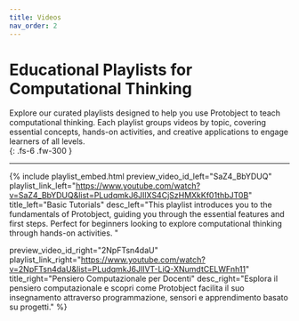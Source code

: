 ```yaml
---
title: Videos
nav_order: 2
---
```



# Educational Playlists for Computational Thinking

Explore our curated playlists designed to help you use Protobject to teach computational thinking. Each playlist groups videos by topic, covering essential concepts, hands-on activities, and creative applications to engage learners of all levels.  
{: .fs-6 .fw-300 }


---

{% include playlist_embed.html 
preview_video_id_left="SaZ4_BbYDUQ" 
playlist_link_left="https://www.youtube.com/watch?v=SaZ4_BbYDUQ&list=PLudqmkJ6JIlXS4CjSzHMXkKf01thbJT0B"
title_left="Basic Tutorials"
desc_left="This playlist introduces you to the fundamentals of Protobject, guiding you through the essential features and first steps. Perfect for beginners looking to explore computational thinking through hands-on activities. "

preview_video_id_right="2NpFTsn4daU" 
playlist_link_right="https://www.youtube.com/watch?v=2NpFTsn4daU&list=PLudqmkJ6JIlVT-LiQ-XNumdtCELWFnh11"
title_right="Pensiero Computazionale per Docenti"
desc_right="Esplora il pensiero computazionale e scopri come Protobject facilita il suo insegnamento attraverso programmazione, sensori e apprendimento basato su progetti."
%}




